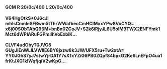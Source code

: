 #### GCM R 20/0c/400 L 20/0c/400
**V64HgOtkS+0J6cJI**<br/>**mhIsCnmleSFBwm5tThrWWafbecCmHCIMxxYPw8VoCYQ=**<br/>**x6j00SObTAbQ96M+bnBn0ZCoJV+S2k6iRjyJL6U5oIM9TWX2ENFYmk1Mct6dWPlARuFGPmilhVoExbiK...**<br/><br/>
**CLVF4udObyT0JVG8**<br/>**GUgJIEnWLILVWllE6BY8jxzw8k3JW/UFX5ru+Tw2xtA=**<br/>**YY0JGhS7yJ7stwYjrDA1Y7sX1xYZiG6PB0ZQpfS4bpxO2Ke6LnEFpO4ua1frKtJXG1klWqfjqiV2wKpG...**